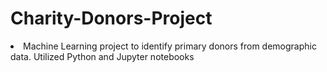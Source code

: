 # Charity-Donors-Project
<li> Machine Learning project to identify primary donors from demographic data. Utilized Python and Jupyter notebooks</li>
